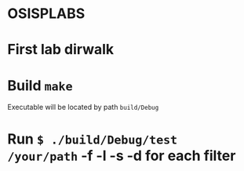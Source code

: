 # OSISPLABS
# First lab dirwalk
# Build ``` make ``` 
Executable will be located by path ```build/Debug```
# Run ``` $ ./build/Debug/test /your/path ``` -f -l -s -d for each filter
